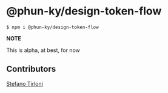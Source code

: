 # @phun-ky/design-token-flow

    $ npm i @phun-ky/design-token-flow

**NOTE**

This is alpha, at best, for now

## Contributors

[Stefano Tirloni](http://www.stedesign.com/)
